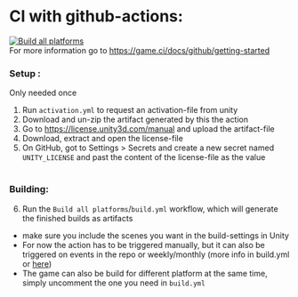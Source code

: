 # CI with github-actions:
[![Build all platforms](https://github.com/BrunoBerger/GSN-Projekt/actions/workflows/build.yml/badge.svg)](https://github.com/BrunoBerger/GSN-Projekt/actions/workflows/build.yml)  
For more information go to
https://game.ci/docs/github/getting-started

### Setup :
Only needed once
1. Run `activation.yml` to request an activation-file from unity
2. Download and un-zip the artifact generated by this the action
3. Go to https://license.unity3d.com/manual and upload the artifact-file
4. Download, extract and open the license-file
5. On GitHub, got to Settings > Secrets and create a new secret
named `UNITY_LICENSE` and past the content of the license-file as the value

#

### Building:
6. Run the `Build all platforms`/`build.yml`  workflow, which will generate the finished builds as artifacts

- make sure you include the scenes you want in the build-settings in Unity
- For now the action has to be triggered manually,
but it can also be triggered on events in the repo or weekly/monthly
(more info in build.yml or [here](https://docs.github.com/en/actions/learn-github-actions/workflow-syntax-for-github-actions))
- The game can also be build for different platform at the same time,
simply uncomment the one you need in `build.yml`
